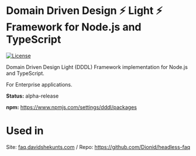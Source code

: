 # Domain Driven Design ⚡️ Light ⚡️ Framework for Node.js and TypeScript
[![License](https://img.shields.io/github/license/mashape/apistatus.svg?style=flat-square)](https://github.com/Dionid/dddl/blob/master/LICENSE.md)

Domain Driven Design Light (DDDL) Framework implementation for Node.js and TypeScript.

For Enterprise applications.

**Status:** alpha-release

**npm:** https://www.npmjs.com/settings/dddl/packages

# Used in

Site: [faq.davidshekunts.com](https://faq.davidshekunts.com) / Repo: https://github.com/Dionid/headless-faq
